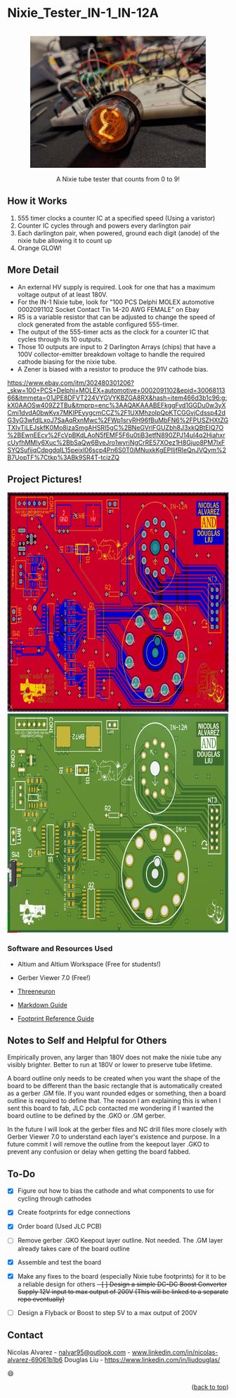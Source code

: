 # Nixie_Tester_IN-1_IN-12A

<!-- PROJECT LOGO -->
<br />
<div align="center">
  <a href="https://github.com/NA-varez/Nixie_Tester_IN-1_IN-12A/">
    <img src="images/1.jpg" alt="1" width="400" height="300">
  </a>

  <p align="center">
    A Nixie tube tester that counts from 0 to 9!
    <br />
  </p>
</div>


## How it Works
1. 555 timer clocks a counter IC at a specified speed (Using a varistor) 
2. Counter IC cycles through and powers every darlington pair 
3. Each darlington pair, when powered, ground each digit (anode) of the nixie tube allowing it to count up
4. Orange GLOW!

## More Detail
- An external HV supply is required. Look for one that has a maximum voltage output of at least 180V.
- For the IN-1 Nixie tube, look for "100 PCS Delphi MOLEX automotive 0002091102 Socket Contact Tin 14-20 AWG FEMALE" on Ebay
- R5 is a variable resistor that can be adjusted to change the speed of clock generated from the astable configured 555-timer.
- The output of the 555-timer acts as the clock for a counter IC that cycles through its 10 outputs.
- Those 10 outputs are input to 2 Darlington Arrays (chips) that have a 100V collector-emitter breakdown voltage to handle the required cathode biasing for the nixie tube.
- A Zener is biased with a resistor to produce the 91V cathode bias.

https://www.ebay.com/itm/302480301206?_skw=100+PCS+Delphi+MOLEX+automotive+0002091102&epid=3006811366&itmmeta=01JPE8DFVT224VYGVYKBZGA8RX&hash=item466d3b1c96:g:kX0AAOSw409Z2TBu&itmprp=enc%3AAQAKAAABEFkggFvd1GGDu0w3yXCmi1dvdA0bwKvx7MKlPEyygcmCCZ%2F1UXMhzoIpQpKTCGGvjCdssp42dG3yG3wfdlLxoJ7SaAqRxnMwc%2FWp1sryRH96fBuMbFN6%2FPUSZHXtZGTXIvTiLEJskfK0Mo8izaSmgAHSRl5gC%2BNeGVrlFGUZbh8J3xkQBtEIQ7O%2BEwnEEcv%2FcVpBKdLAoN5fEMF5F6u0tiB3etfN890ZPJ14uI4q2HiahxrcUyfhMMIy6Xuc%2BbSaQw6BveJro1wyrjNgCrRE57XOez1H8Gjuo8PM7lxFSYQSufijqCdpgdqIL15peixl06scp4Pn6S0T0jMNuxkKgEPlIjfRIeQnJVQym%2B7UopTF%7Ctkp%3ABk9SR4T-tcizZQ
## Project Pictures!

<div align="center">
  <a href="https://github.com/NA-varez/Nixie_Tester_IN-1_IN-12A/">
    <img src="images/2.png" alt="2" width="800" height="500">
  </a>
</div>

<div align="center">
  <a href="https://github.com/NA-varez/Nixie_Tester_IN-1_IN-12A/">
    <img src="images/3.png" alt="3" width="800" height="500">
  </a>
</div>


### Software and Resources Used

* Altium and Altium Workspace (Free for students!)
* Gerber Viewer 7.0 (Free!)
  
* [Threeneuron](https://threeneurons.wordpress.com/nixie-power-supply/)
* [Markdown Guide](https://www.markdownguide.org/basic-syntax/#reference-style-links)
* [Footprint Reference Guide](https://www.slideshare.net/abishus/smt-notes)


## Notes to Self and Helpful for Others
Empirically proven, any larger than 180V does not make the nixie tube any visibly brighter. Better to run at 180V or lower to preserve tube lifetime.

A board outline only needs to be created when you want the shape of the board to be different than the basic rectangle that is automatically created as a gerber .GM file.
If you want rounded edges or something, then a board outline is required to define that. The reason I am explaining this is when I sent this board to fab, 
JLC pcb contacted me wondering if I wanted the board outline to be defined by the .GKO or .GM gerber.

In the future I will look at the gerber files and NC drill files more closely with Gerber Viewer 7.0 to understand each layer's existence and purpose.
In a future commit I will remove the outline from the keepout layer .GKO to prevent any confusion or delay when getting the board fabbed.


## To-Do

- [X] Figure out how to bias the cathode and what components to use for cycling through cathodes
- [x] Create footprints for edge connections
- [X] Order board (Used JLC PCB)
- [ ] Remove gerber .GKO Keepout layer outline. Not needed. The .GM layer already takes care of the board outline
- [X] Assemble and test the board
- [X] Make any fixes to the board (especially Nixie tube footprints) for it to be a reliable design for others
~~- [ ] Design a simple DC-DC Boost Converter Supply 12V input to max output of 200V (This will be linked to a separate repo eventually)~~
- [ ] Design a Flyback or Boost to step 5V to a max output of 200V




## Contact

Nicolas Alvarez - nalvar95@outlook.com - www.linkedin.com/in/nicolas-alvarez-69061b1b6
Douglas Liu - https://www.linkedin.com/in/liudouglas/

:smile:

<p align="right">(<a href="#readme-top">back to top</a>)</p>

